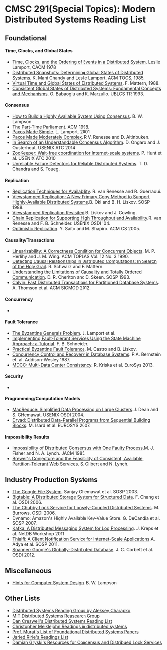 # CMSC 291(Special Topics): Modern Distributed Systems Reading List

## Foundational 
#### Time, Clocks, and Global States
* [Time, Clocks, and the Ordering of Events in a Distributed System](https://lamport.azurewebsites.net/pubs/time-clocks.pdf). Leslie Lamport, CACM 1978
* [Distributed Snapshots: Determining Global States of Distributed Systems](https://lamport.azurewebsites.net/pubs/chandy.pdf). K. Mani Chandy and Leslie Lamport. ACM TOCS, 1985. 
* [Virtual Time and Global States of Distributed Systems](https://pages.cs.wisc.edu/~remzi/Classes/739/Fall2016/Papers/mattern89.pdf). F. Mattern, 1988.
* [Consistent Global States of Distributed Systems: Fundamental Concepts and Mechanisms](https://www.cs.utexas.edu/users/lorenzo/corsi/cs380d/papers/chapt4.pdf). O. Babaoglu and K. Marzullo. UBLCS TR 1993.

 
#### Consensus
* [How to Build a Highly Available System Using Consensus](https://citeseerx.ist.psu.edu/viewdoc/download?doi=10.1.1.61.8330&rep=rep1&type=pdf). B. W. Lampson
* [The Part-Time Parliament](https://lamport.azurewebsites.net/pubs/lamport-paxos.pdf). ACM 1998.
* [Paxos Made Simple](https://lamport.azurewebsites.net/pubs/paxos-simple.pdf). L. Lamport. 2001
* [Paxos Made Moderately Complex](https://www.cs.cornell.edu/courses/cs7412/2011sp/paxos.pdf). R V. Renesse and D. Altinbuken.
* [In Search of an Understandable Concensus Algorithm](https://web.stanford.edu/~ouster/cgi-bin/papers/raft-atc14). D. Ongaro and J. Ousterhout. USENIX ATC 2014
* [ZooKeeper: Wait-free coordination for Internet-scale systems](https://static.usenix.org/event/usenix10/tech/full_papers/Hunt.pdf). P. Hunt et al. USENIX ATC 2010
* [Unreliable Failure Detectors for Reliable Distributed Systems](https://www.cs.utexas.edu/~lorenzo/corsi/cs380d/papers/p225-chandra.pdf). T. D. Chandra and S. Toueg.

#### Replication
* [Replication Techniques for Availability](https://www.researchgate.net/publication/221029788_Replication_Techniques_for_Availability). R. van Renesse and R. Guerraoui. 
* [Viewstamped Replication: A New Primary Copy Method to Support Highly-Available Distributed Systems](https://pmg.csail.mit.edu/papers/vr.pdf).B. Oki and B. H. Liskov. SOSP 1988.
* [Viewstamped Replication Revisited](https://pmg.csail.mit.edu/papers/vr-revisited.pdf).B. Liskov and J. Cowling.
* [Chain Replication for Supporting High Throughput and Availability](https://www.usenix.org/legacy/event/osdi04/tech/full_papers/renesse/renesse.pdf).R. van Renesse and F. B. Schneider. USENIX OSDI '04. 
* [Optimistic Replication](https://pages.lip6.fr/Marc.Shapiro/papers/Optimistic_Replication_Computing_Surveys_2005-03_cameraready.pdf). Y. Saito and M. Shapiro. ACM CS 2005.

#### Causality/Transactions
* [Linearizability: A Correctness Condition for Concurrent Objects](https://cs.brown.edu/~mph/HerlihyW90/p463-herlihy.pdf). M. P. Herlihy and J. M. Wing. ACM TOPLAS Vol. 12 No. 3 1990.
* [Detecting Causal Relationships in Distributed Computations: In Search of the Holy Grail](https://www.vs.inf.ethz.ch/publ/papers/holygrail.pdf). R. Schwarz and F. Mattern. 
* [Understanding the Limitations of Causality and Totally Ordered Communication](https://www.cs.rice.edu/~alc/comp520/papers/Cheriton_Skeen.pdf). D. R. Cheriton and D. Skeen. SOSP 1993.
* [Calvin: Fast Distributed Transactions for Partitioned Database Systems](https://www.cs.umd.edu/~abadi/papers/calvin-sigmod12.pdf). A. Thomson et al. ACM SIGMOD 2012.


#### Concurrency
*

#### Fault Tolerance
* [The Byzantine Generals Problem](https://www.cs.cornell.edu/courses/cs614/2004sp/papers/LSP82.pdf). L. Lamport et al. 
* [Implementing Fault-Tolerant Services Using the State Machine Approach: a Tutorial](https://www.cs.cornell.edu/fbs/publications/SMSurvey.pdf). F. B. Schneider.
* [Practical Byzantine Fault Tolerance](https://pmg.csail.mit.edu/papers/osdi99.pdf). M. Castro and B. Liskov. 
* [Concurrency Control and Recovery in Database Systems](https://courses.cs.washington.edu/courses/cse551/09au/papers/CSE550BHG-Ch7.pdf). P.A. Bernstein et. al. Addison-Wesley 1987.
* [MDCC: Multi-Data Center Consistency](https://amplab.cs.berkeley.edu/wp-content/uploads/2013/03/mdcc-eurosys13.pdf). R. Kriska et al. EuroSys 2013.

#### Security
*

#### Programming/Computation Models
* [MapReduce: Simplified Data Processing on Large Clusters](https://static.googleusercontent.com/media/research.google.com/en//archive/mapreduce-osdi04.pdf).J. Dean and S. GHemawat. USENIX OSDI 2004.
* [Dryad: Distributed Data-Parallel Programs from Sequential Building Blocks](https://www.microsoft.com/en-us/research/wp-content/uploads/2007/03/eurosys07.pdf). M. Isard et al. EUROSYS 2007.


#### Impossibility Results
* [Impossibility of Distributed Consensus with One Faulty Process](https://groups.csail.mit.edu/tds/papers/Lynch/jacm85.pdf).M. J. Fisher and N. A. Lynch. JACM 1985.
* [Brewer's Conjecture and the Feasibility of Consistent, Available, Partition-Tolerant Web Services](https://users.ece.cmu.edu/~adrian/731-sp04/readings/GL-cap.pdf). S. Gilbert and N. Lynch.

## Industry Production Systems
* [The Google File System](https://static.googleusercontent.com/media/research.google.com/en//archive/gfs-sosp2003.pdf). Sanjay Ghemawat et al. SOSP 2003.
* [Bigtable: A Distributed Storage System for Structured Data](https://static.googleusercontent.com/media/research.google.com/en//archive/bigtable-osdi06.pdf). F. Chang et al. OSDI 2006.
* [The Chubby Lock Service for Loosely-Coupled Distributed Systems](https://static.googleusercontent.com/media/research.google.com/en//archive/chubby-osdi06.pdf). M. Burrows. OSDI 2006.
* [Dynamo: Amazon's Highly Available Key-Value Store](https://www.allthingsdistributed.com/files/amazon-dynamo-sosp2007.pdf). G. DeCandia et al. SOSP 2007.
* [Kafka: A Distributed Messaging System for Log Processing](https://www.microsoft.com/en-us/research/wp-content/uploads/2017/09/Kafka.pdf). J. Kreps et al. NetDB Workshop 2011
* [Thialfi: A Client Notification Service for Internet-Scale Applications](http://www.cs.columbia.edu/~lierranli/coms6998-11Fall2012/papers/thia_sosp2011.pdf).A. Adya et al. SOSP 2011.
* [Spanner: Google's Globally-Distributed Database](https://www.usenix.org/system/files/conference/osdi12/osdi12-final-16.pdf). J. C. Corbett et al. OSDI 2012.


## Miscellaneous
* [Hints for Computer System Design](https://www.microsoft.com/en-us/research/wp-content/uploads/2016/02/acrobat-17.pdf). B. W. Lampson

## Other Lists
* [Distributed Systems Reading Group by Aleksey Charapko](http://charap.co/category/reading-group/)
* [MIT Distributed Systems Reasearch Group](http://dsrg.pdos.csail.mit.edu/papers/)
* [Dan Creswell's Distributed Systems Reading List](https://dancres.github.io/Pages/)
* [Christopher Meiklejohn Readings in distributed systems](http://christophermeiklejohn.com/distributed/systems/2013/07/12/readings-in-distributed-systems.html)
* [Prof. Murat's List of Foundational Distributed Systems Papers](https://muratbuffalo.blogspot.com/2021/02/foundational-distributed-systems-papers.html) 
* [Jaried Ririe's Readings List](https://backendology.com/2018/09/10/distributed-systems-course-reading-list/)
* [Damian Gryski's Resources for Concensus and Distribued Lock Services](https://github.com/dgryski/awesome-consensus)
